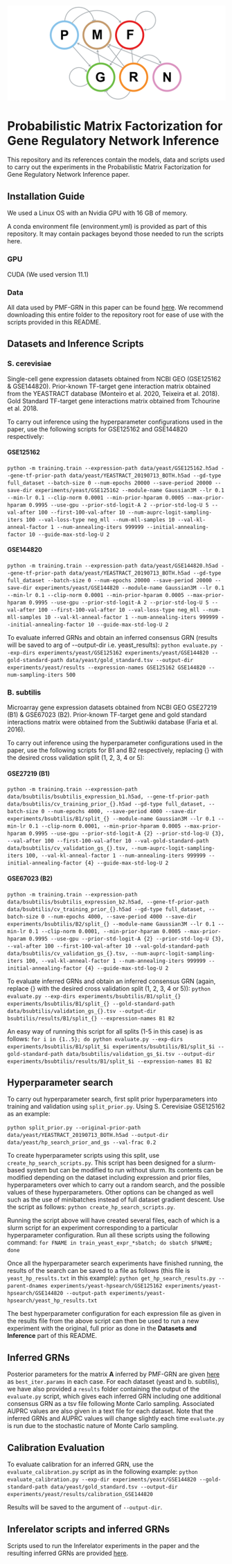 ![PMFGRN](PMF-GRN_logo.png)

# Probabilistic Matrix Factorization for Gene Regulatory Network Inference

This repository and its references contain the models, data and scripts used to carry out the experiments in the
Probabilistic Matrix Factorization for Gene Regulatory Network Inference paper.

## Installation Guide

We used a Linux OS with an Nvidia GPU with 16 GB of memory.

A conda environment file (environment.yml) is provided as part of this repository. It may contain packages beyond those
needed to run the scripts here.

### GPU
CUDA (We used version 11.1)

### Data
All data used by PMF-GRN in this paper can be found
[here](https://drive.google.com/drive/folders/1LNt2Fy4p8NBNzq5SUeKP7jKay8JhQeGL?usp=sharing).
We recommend downloading this entire folder to the repository root for ease of use with the scripts provided
in this README.

## Datasets and Inference Scripts
### S. cerevisiae
Single-cell gene expression datasets obtained from NCBI GEO (GSE125162 & GSE144820).
Prior-known TF-target gene interaction matrix obtained from the YEASTRACT database (Monteiro et al. 2020, Teixeira et al. 2018).
Gold Standard TF-target gene interactions matrix obtained from Tchourine et al. 2018.

To carry out inference using the hyperparameter configurations used in the paper, use the following scripts for
GSE125162 and GSE144820 respectively:
#### GSE125162
`python -m training.train --expression-path data/yeast/GSE125162.h5ad
--gene-tf-prior-path data/yeast/YEASTRACT_20190713_BOTH.h5ad --gd-type full_dataset --batch-size 0 --num-epochs 20000
--save-period 20000 --save-dir experiments/yeast/GSE125162 --module-name Gaussian3M --lr 0.1
--min-lr 0.1 --clip-norm 0.0001 --min-prior-hparam 0.0005 --max-prior-hparam 0.9995 --use-gpu --prior-std-logit-A 2
--prior-std-log-U 5 --val-after 100 --first-100-val-after 10 --num-auprc-logit-sampling-iters 100
--val-loss-type neg_mll --num-mll-samples 10 --val-kl-anneal-factor 1 --num-annealing-iters 999999
--initial-annealing-factor 10 --guide-max-std-log-U 2`
#### GSE144820
`python -m training.train --expression-path data/yeast/GSE144820.h5ad
--gene-tf-prior-path data/yeast/YEASTRACT_20190713_BOTH.h5ad --gd-type full_dataset --batch-size 0 --num-epochs 20000
--save-period 20000 --save-dir experiments/yeast/GSE144820 --module-name Gaussian3M --lr 0.1 --min-lr 0.1
--clip-norm 0.0001 --min-prior-hparam 0.0005 --max-prior-hparam 0.9995 --use-gpu --prior-std-logit-A 2
--prior-std-log-U 5 --val-after 100 --first-100-val-after 10 --val-loss-type neg_mll --num-mll-samples 10
--val-kl-anneal-factor 1 --num-annealing-iters 999999 --initial-annealing-factor 10 --guide-max-std-log-U 2`

To evaluate inferred GRNs and obtain an inferred consensus GRN (results will be saved to arg of --output-dir
i.e. yeast_results):
`python evaluate.py --exp-dirs experiments/yeast/GSE125162 experiments/yeast/GSE144820
--gold-standard-path data/yeast/gold_standard.tsv --output-dir experiments/yeast/results
--expression-names GSE125162 GSE144820 --num-sampling-iters 500`

### B. subtilis
Microarray gene expression datasets obtained from NCBI GEO GSE27219 (B1) & GSE67023 (B2). 
Prior-known TF-target gene and gold standard interactions matrix were obtained from the Subtiwiki database (Faria et al. 2016).

To carry out inference using the hyperparameter configurations used in the paper, use the following scripts for
B1 and B2 respectively, replacing {} with the desired cross validation split (1, 2, 3, 4 or 5):

#### GSE27219 (B1)
`python -m training.train --expression-path data/bsubtilis/bsubtilis_expression_b1.h5ad,
    --gene-tf-prior-path data/bsubtilis/cv_training_prior_{}.h5ad --gd-type full_dataset,
    --batch-size 0 --num-epochs 4000,
    --save-period 4000 --save-dir experiments/bsubtilis/B1/split_{} --module-name Gaussian3M --lr 0.1 --min-lr 0.1 --clip-norm 0.0001,
    --min-prior-hparam 0.0005 --max-prior-hparam 0.9995 --use-gpu --prior-std-logit-A {2} --prior-std-log-U {3},
    --val-after 100 --first-100-val-after 10 --val-gold-standard-path data/bsubtilis/cv_validation_gs_{}.tsv,
    --num-auprc-logit-sampling-iters 100,
    --val-kl-anneal-factor 1 --num-annealing-iters 999999 --initial-annealing-factor {4} --guide-max-std-log-U 2`

#### GSE67023 (B2)
`python -m training.train --expression-path data/bsubtilis/bsubtilis_expression_b2.h5ad,
    --gene-tf-prior-path data/bsubtilis/cv_training_prior_{}.h5ad --gd-type full_dataset,
    --batch-size 0 --num-epochs 4000,
    --save-period 4000 --save-dir experiments/bsubtilis/B2/split_{} --module-name Gaussian3M --lr 0.1 --min-lr 0.1 --clip-norm 0.0001,
    --min-prior-hparam 0.0005 --max-prior-hparam 0.9995 --use-gpu --prior-std-logit-A {2} --prior-std-log-U {3},
    --val-after 100 --first-100-val-after 10 --val-gold-standard-path data/bsubtilis/cv_validation_gs_{}.tsv,
    --num-auprc-logit-sampling-iters 100,
    --val-kl-anneal-factor 1 --num-annealing-iters 999999 --initial-annealing-factor {4} --guide-max-std-log-U 2`

To evaluate inferred GRNs and obtain an inferred consensus GRN (again, replace {} with the desired cross validation split
(1, 2, 3, 4 or 5)):
`python evaluate.py --exp-dirs experiments/bsubtilis/B1/split_{} experiments/bsubtilis/B1/split_{}
--gold-standard-path data/bsubtilis/validation_gs_{}.tsv --output-dir bsubtilis/results/B1/split_{}
--expression-names B1 B2`

An easy way of running this script for all splits (1-5 in this case) is as follows:
`for i in {1..5}; do python evaluate.py --exp-dirs experiments/bsubtilis/B1/split_$i experiments/bsubtilis/B1/split_$i
--gold-standard-path data/bsubtilis/validation_gs_$i.tsv
--output-dir experiments/bsubtilis/results/B1/split_$i --expression-names B1 B2`


## Hyperparameter search
To carry out hyperparameter search, first split prior hyperparameters into training and validation using
`split_prior.py`. Using S. Cerevisiae GSE125162 as an example:

`python split_prior.py --original-prior-path data/yeast/YEASTRACT_20190713_BOTH.h5ad
--output-dir data/yeast/hp_search_prior_and_gs --val-frac 0.2`

To create hyperparameter scripts using this split, use `create_hp_search_scripts.py`.
This script has been designed for a slurm-based system but can be modified to run without slurm.
Its contents can be modified depending on the dataset including expression and prior files,
hyperparameters over which to carry out a random search, and the possible values of these hyperparameters.
Other options can be changed as well such as the use of minibatches instead of full dataset gradient descent.
Use the script as follows:
`python create_hp_search_scripts.py`.

Running the script above will have created several files, each of which is a slurm script for an experiment
corresponding to a particular hyperparameter configuration. Run all these scripts using the following command:
`for FNAME in train_yeast_expr_*sbatch; do sbatch $FNAME; done`

Once all the hyperparameter search experiments have finished running, the results of the search can be
saved to a file as follows (this file is `yeast_hp_results.txt` in this example):
`python get_hp_search_results.py --parent-dnames experiments/yeast-hpsearch/GSE125162
experiments/yeast-hpsearch/GSE144820 --output-path experiments/yeast-hpsearch/yeast_hp_results.txt`

The best hyperparameter configuration for each expression file as given in the results file from the above script
can then be used to run a new experiment with the original, full prior as done in the **Datasets and Inference**
part of this README.

## Inferred GRNs
Posterior parameters for the matrix **A** inferred by PMF-GRN are given
[here](https://drive.google.com/drive/folders/1RIRP1VDm8s0m44FKl_FgODogpoO_BNrQ?usp=sharing)
as `best_iter.params` in each case.
For each dataset (yeast and b. subtilis), we have also provided a `results` folder
containing the output of the `evaluate.py` script, which gives each inferred GRN including one additional consensus GRN
as a tsv file following Monte Carlo sampling.
Associated AUPRC values are also given in a text file for each dataset.
Note that the inferred GRNs and AUPRC values will change slightly each time `evaluate.py` is run due to the stochastic
nature of Monte Carlo sampling.

## Calibration Evaluation
To evaluate calibration for an inferred GRN, use the `evaluate_calibration.py` script as in the following example:
`python evaluate_calibration.py --exp-dir experiments/yeast/GSE144820 --gold-standard-path data/yeast/gold_standard.tsv
--output-dir experiments/yeast/results/calibration_GSE144820`

Results will be saved to the argument of `--output-dir`.

## Inferelator scripts and inferred GRNs
Scripts used to run the Inferelator experiments in the paper and the resulting inferred GRNs are provided
[here](https://drive.google.com/drive/folders/1YKiKlJ2qHcAMtzbzWo6JTQR1U_EUyEE9?usp=sharing).

